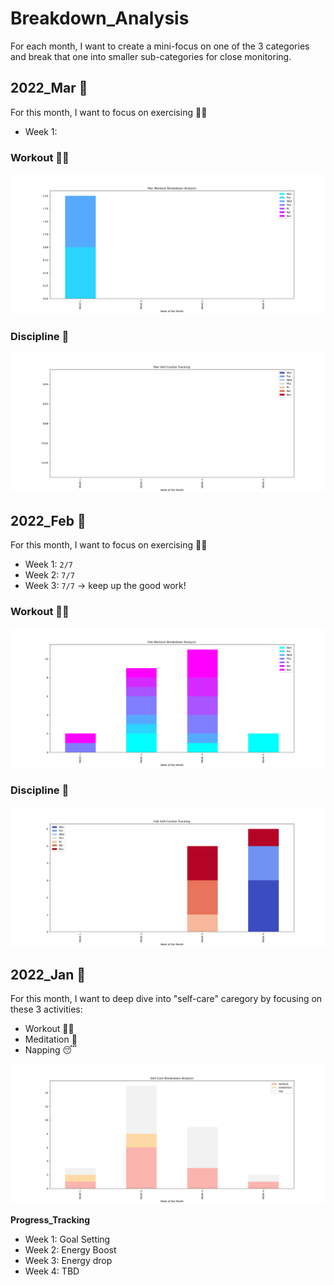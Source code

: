 # Breakdown_Analysis
For each month, I want to create a mini-focus on one of the 3 categories and break that one into smaller sub-categories for close monitoring.

## 2022_Mar 📆
For this month, I want to focus on exercising 🏃‍♀️
- Week 1: 

### Workout 🏋️‍♀️
![img](https://github.com/krystinli/Time_Management/blob/main/img/2022_Mar_Tracking.png)

### Discipline 🚧
![img](https://github.com/krystinli/Time_Management/blob/main/img/2022_Mar_Tracking2.png)

## 2022_Feb 📆
For this month, I want to focus on exercising 🏃‍♀️
- Week 1: `2/7`
- Week 2: `7/7` 
- Week 3: `7/7` -> keep up the good work!

### Workout 🏋️‍♀️
![img](https://github.com/krystinli/Time_Management/blob/main/img/2022_Feb_Tracking.png)

### Discipline 🚧
![img](https://github.com/krystinli/Time_Management/blob/main/img/2022_Feb_Tracking2.png)

## 2022_Jan 📆
For this month, I want to deep dive into "self-care" caregory by focusing on these 3 activities:
- Workout 🏋️‍♀️
- Meditation 🍃
- Napping 😴

![img](https://github.com/krystinli/Time_Management/blob/main/img/2022_Jan_Tracking.png)

**Progress_Tracking**
- Week 1: Goal Setting
- Week 2: Energy Boost
- Week 3: Energy drop
- Week 4: TBD
